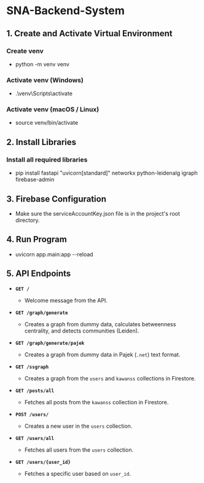 # SNA-Backend-System
## 1. Create and Activate Virtual Environment

### Create venv
* python -m venv venv

### Activate venv (Windows)
* .\venv\Scripts\activate

### Activate venv (macOS / Linux)
* source venv/bin/activate

## 2. Install Libraries

### Install all required libraries
* pip install fastapi "uvicorn[standard]" networkx python-leidenalg igraph firebase-admin

## 3. Firebase Configuration

* Make sure the serviceAccountKey.json file is in the project's root directory.

## 4. Run Program
* uvicorn app.main:app --reload

## 5. API Endpoints

* **`GET /`**
    * Welcome message from the API.

* **`GET /graph/generate`**
    * Creates a graph from dummy data, calculates betweenness centrality, and detects communities (Leiden).

* **`GET /graph/generate/pajek`**
    * Creates a graph from dummy data in Pajek (`.net`) text format.

* **`GET /ssgraph`**
    * Creates a graph from the `users` and `kawanss` collections in Firestore.

* **`GET /posts/all`**
    * Fetches all posts from the `kawanss` collection in Firestore.

* **`POST /users/`**
    * Creates a new user in the `users` collection.

* **`GET /users/all`**
    * Fetches all users from the `users` collection.

* **`GET /users/{user_id}`**
    * Fetches a specific user based on `user_id`.